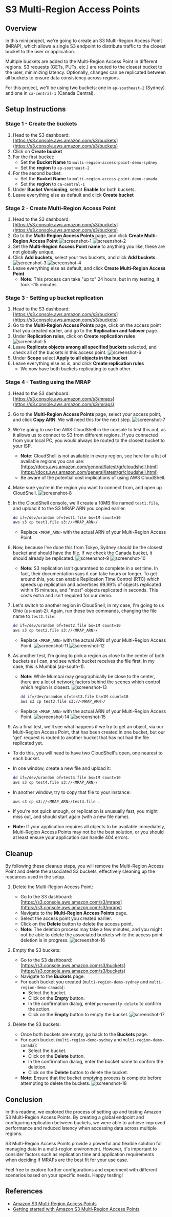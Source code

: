 # S3 Multi-Region Access Points

## Overview

In this mini project, we're going to create an S3 Multi-Region Access Point (MRAP), which allows a single S3 endpoint to distribute traffic to the closest bucket to the user or application.

Multiple buckets are added to the Multi-Region Access Point in different regions. S3 requests (GETs, PUTs, etc.) are routed to the closest bucket to the user, minimizing latency. Optionally, changes can be replicated between all buckets to ensure data consistency across regions.

For this project, we'll be using two buckets: one in `ap-southeast-2` (Sydney) and one in `ca-central-1` (Canada Central).

## Setup Instructions

### Stage 1 - Create the buckets

1. Head to the S3 dashboard: [https://s3.console.aws.amazon.com/s3/buckets](https://s3.console.aws.amazon.com/s3/buckets)
2. Click on **Create bucket**
3. For the first bucket:
   - Set the **Bucket Name** to `multi-region-access-point-demo-sydney`
   - Set the **region** to `ap-southeast-2`
4. For the second bucket:
   - Set the **Bucket Name** to `multi-region-access-point-demo-canada`
   - Set the **region** to `ca-central-1`
5. Under **Bucket Versioning**, select **Enable** for both buckets.
6. Leave everything else as default and click **Create bucket**

### Stage 2 - Create Multi-Region Access Point

1. Head to the S3 dashboard: [https://s3.console.aws.amazon.com/s3/buckets](https://s3.console.aws.amazon.com/s3/buckets)
2. Go to the **Multi-Region Access Points** page, and click **Create Multi-Region Access Point**
   ![screenshot-1](https://github.com/karanthakakr04/aws-labs/assets/17943347/f3dda330-1fc8-4d94-8681-871d97d596d1)
   ![screenshot-2](https://github.com/karanthakakr04/aws-labs/assets/17943347/d2bc82ed-39bf-4747-b62d-24eb0e5418d0)
3. Set the **Multi-Region Access Point name** to anything you like, these are not globally unique.
4. Click **Add buckets**, select your two buckets, and click **Add buckets**.
   ![screenshot-3](https://github.com/karanthakakr04/aws-labs/assets/17943347/5ff5f862-f388-4946-85bd-7700317065c2)
   ![screenshot-4](https://github.com/karanthakakr04/aws-labs/assets/17943347/4cf11303-0475-498d-882e-a40c7ba9f8c1)
5. Leave everything else as default, and click **Create Multi-Region Access Point**
   - **Note:** This process can take "up to" 24 hours, but in my testing, it took <15 minutes.

### Stage 3 - Setting up bucket replication

1. Head to the S3 dashboard: [https://s3.console.aws.amazon.com/s3/buckets](https://s3.console.aws.amazon.com/s3/buckets)
2. Go to the **Multi-Region Access Points** page, click on the access point that you created earlier, and go to the **Replication and failover** page.
3. Under **Replication rules**, click on **Create replication rules**
   ![screenshot-5](https://github.com/karanthakakr04/aws-labs/assets/17943347/1dcf9af9-fbcb-42c3-a693-20671cadbb34)
4. Leave **Replicate objects among all specified buckets** selected, and check all of the buckets in this access point.
   ![screenshot-6](https://github.com/karanthakakr04/aws-labs/assets/17943347/636a9139-efb0-4ff6-a8d9-f421e0bcbd28)
5. Under **Scope** select **Apply to all objects in the bucket**
6. Leave everything else as is, and click **Create replication rules**
   - We now have both buckets replicating to each other.

### Stage 4 - Testing using the MRAP

1. Head to the S3 dashboard: [https://s3.console.aws.amazon.com/s3/mraps](https://s3.console.aws.amazon.com/s3/mraps)
2. Go to the **Multi-Region Access Points** page, select your access point, and click **Copy ARN**. We will need this for the next step.
   ![screenshot-7](https://github.com/karanthakakr04/aws-labs/assets/17943347/66c2e70d-85c6-445d-8ca6-650a770dc51f)
3. We're going to use the AWS CloudShell in the console to test this out, as it allows us to connect to S3 from different regions. If you connected from your local PC, you would always be routed to the closest bucket to your ISP.
   - **Note:** CloudShell is not available in every region, see here for a list of available regions you can use: [https://docs.aws.amazon.com/general/latest/gr/cloudshell.html](https://docs.aws.amazon.com/general/latest/gr/cloudshell.html)
   - Be aware of the potential cost implications of using AWS CloudShell.
4. Make sure you're in the region you want to connect from, and open up CloudShell.
   ![screenshot-8](https://github.com/karanthakakr04/aws-labs/assets/17943347/5d7c30b8-4db0-4ee8-aab8-17a641692742)
5. In the CloudShell console, we'll create a 10MB file named `test1.file`, and upload it to the S3 MRAP ARN you copied earlier.

   ```bash
   dd if=/dev/urandom of=test1.file bs=1M count=10
   aws s3 cp test1.file s3://<MRAP_ARN>/
   ```

   - Replace `<MRAP_ARN>` with the actual ARN of your Multi-Region Access Point.

6. Now, because I've done this from Tokyo, Sydney should be the closest bucket and should have the file. If we check the Canada bucket, it should already be replicated.
   ![screenshot-9](https://github.com/karanthakakr04/aws-labs/assets/17943347/52fbb12e-0258-4f2c-9e0b-8e790ef2fc0e)
   ![screenshot-10](https://github.com/karanthakakr04/aws-labs/assets/17943347/1ee94a12-6481-4a8b-bc0c-37638d7f02bf)

   - **Note:** S3 replication isn't guaranteed to complete in a set time. In fact, their documentation says it can take hours or longer. To get around this, you can enable Replication Time Control (RTC) which speeds up replication and advertises 99.99% of objects replicated within 15 minutes, and "most" objects replicated in seconds. This costs extra and isn't required for our demo.

7. Let's switch to another region in CloudShell, in my case, I'm going to us Ohio (us-east-2). Again, run these two commands, changing the file name to `test2.file`:

   ```bash
   dd if=/dev/urandom of=test2.file bs=1M count=10
   aws s3 cp test2.file s3://<MRAP_ARN>/
   ```

   - Replace `<MRAP_ARN>` with the actual ARN of your Multi-Region Access Point.
      ![screenshot-11](https://github.com/karanthakakr04/aws-labs/assets/17943347/dccb155d-08b2-4948-bd0f-4c9e21bf678b)
      ![screenshot-12](https://github.com/karanthakakr04/aws-labs/assets/17943347/6973cb71-b812-47ec-a477-d74e9f3e79b2)

8. As another test, I'm going to pick a region as close to the center of both buckets as I can, and see which bucket receives the file first. In my case, this is Mumbai (ap-south-1).

   - **Note:** While Mumbai may geographically be close to the center, there are a lot of network factors behind the scenes which control which region is closest.
      ![screenshot-13](https://github.com/karanthakakr04/aws-labs/assets/17943347/a993d29d-6639-46d5-bd28-eec247c20a80)


      ```bash
      dd if=/dev/urandom of=test3.file bs=1M count=10
      aws s3 cp test3.file s3://<MRAP_ARN>/
      ```

   - Replace `<MRAP_ARN>` with the actual ARN of your Multi-Region Access Point.
         ![screenshot-14](https://github.com/karanthakakr04/aws-labs/assets/17943347/d0b40bdb-6bb6-4d7b-b852-3471bcb46cfd)
         ![screenshot-15](https://github.com/karanthakakr04/aws-labs/assets/17943347/b9dcdd88-617f-43e5-8681-28e2a51c32f7)

9. As a final test, we'll see what happens if we try to get an object, via our Multi-Region Access Point, that has been created in one bucket, but our 'get' request is routed to another bucket that has not had the file replicated yet.

- To do this, you will need to have two CloudShell's open, one nearest to each bucket.
- In one window, create a new file and upload it:

     ```bash
     dd if=/dev/urandom of=test4.file bs=1M count=10
     aws s3 cp test4.file s3://<MRAP_ARN>/
     ```

- In another window, try to copy that file to your instance:

     ```bash
     aws s3 cp s3://<MRAP_ARN>/test4.file .
     ```

- If you're not quick enough, or replication is unusually fast, you might miss out, and should start again (with a new file name).
- **Note:** If your application requires all objects to be available immediately, Multi-Region Access Points may not be the best solution, or you should at least ensure your application can handle 404 errors.

## Cleanup

By following these cleanup steps, you will remove the Multi-Region Access Point and delete the associated S3 buckets, effectively cleaning up the resources used in the setup.

1. Delete the Multi-Region Access Point:
   - Go to the S3 dashboard: [https://s3.console.aws.amazon.com/s3/mraps](https://s3.console.aws.amazon.com/s3/mraps)
   - Navigate to the **Multi-Region Access Points** page.
   - Select the access point you created earlier.
   - Click on the **Delete** button to delete the access point.
   - **Note:** The deletion process may take a few minutes, and you might not be able to delete the associated buckets while the access point deletion is in progress.
     ![screenshot-16](https://github.com/karanthakakr04/aws-labs/assets/17943347/6c8ac274-6597-432c-a7b3-eb0d2d46f2e3)

2. Empty the S3 buckets:
   - Go to the S3 dashboard: [https://s3.console.aws.amazon.com/s3/buckets](https://s3.console.aws.amazon.com/s3/buckets)
   - Navigate to the **Buckets** page.
   - For each bucket you created (`multi-region-demo-sydney` and `multi-region-demo-canada`):
     - Select the bucket.
     - Click on the **Empty** button.
     - In the confirmation dialog, enter `permanently delete` to confirm the action.
     - Click on the **Empty** button to empty the bucket.
       ![screenshot-17](https://github.com/karanthakakr04/aws-labs/assets/17943347/813527ad-b4f6-4d40-8623-9f6a08b1df06)

3. Delete the S3 buckets:
   - Once both buckets are empty, go back to the **Buckets** page.
   - For each bucket (`multi-region-demo-sydney` and `multi-region-demo-canada`):
     - Select the bucket.
     - Click on the **Delete** button.
     - In the confirmation dialog, enter the bucket name to confirm the deletion.
     - Click on the **Delete** button to delete the bucket.
   - **Note:** Ensure that the bucket emptying process is complete before attempting to delete the buckets.
     ![screenshot-18](https://github.com/karanthakakr04/aws-labs/assets/17943347/349deff0-766a-49ae-9640-702e7b8c66e9)

## Conclusion

In this readme, we explored the process of setting up and testing Amazon S3 Multi-Region Access Points. By creating a global endpoint and configuring replication between buckets, we were able to achieve improved performance and reduced latency when accessing data across multiple regions.

S3 Multi-Region Access Points provide a powerful and flexible solution for managing data in a multi-region environment. However, it's important to consider factors such as replication time and application requirements when deciding if MRAPs are the best fit for your use case.

Feel free to explore further configurations and experiment with different scenarios based on your specific needs. Happy testing!

## References

- [Amazon S3 Multi-Region Access Points](https://aws.amazon.com/s3/features/multi-region-access-points/)
- [Getting started with Amazon S3 Multi-Region Access Points](https://aws.amazon.com/getting-started/hands-on/getting-started-with-amazon-s3-multi-region-access-points/)

